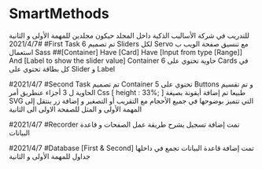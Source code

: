 # SmartMethods
للتدريب في شركة الأساليب الذكية
داخل المجلد حيكون مجلدين للمهمة الأولى و الثانية 
#2021/4/7
#First Task
تم تصميم 6 Sliders لكل Servo
مع تنسيق صفحة الويب ب استعمال Sass
##[Container] Have [Card] Have [Input from type [Range]] And [Label to show the slider value]
Container
حاوية تحتوي على 6 Cards
في كل بطاقة تحتوي على Slider و Label 

#2021/4/7
#Second Task
تم تصميم
Container
تحتوي على 5
Buttons
و تم تقسيم الحاوية ل 3 أجزاء عنطريق أمر Css
[ height : 33%; ]
طبيعا تم إضافة أيقونة بصيغة
SVG
التي تتميز بوضوحها في جميع الأحجام مع التقريب أو التصغير
و إضافة زر ينتقل إلى المهمة الأولى و المثل للصفحة الاولى الى الثانية

#2021/4/7
#Recorder
تمت إضافة تسجيل يشرح طريقة عمل الصفحات و قاعدة البيانات

#2021/4/7
#Database [First & Second]
تمت إضافة قاعدة البيانات تجمع في داخلها جداول للمهمة الأولى و الثانية
